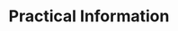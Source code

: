 ---
layout: prices
plan_1:
  description: One-time packages for building fast, secure, and modern Hugo static
    websites.<br> **- Hosting for additional 29€/month -**
  plans:
  - button:
      text: Get Started
      url: /contact
    description: A simple, elegant site for personal use or portfolios.
    featured: false
    features:
    - One Hugo static website (up to 5 pages)
    - Basic SEO
    - Mobile-responsive design
    - 1 round of revisions
    - Delivery in 1–2 weeks
    name: Starter Site
    price: 399
  - button:
      text: Start Now
      url: /contact
    description: For small businesses or professionals needing a more robust web presence.
    featured: true
    features:
    - Hugo website (up to 15 pages)
    - Advanced SEO & performance optimization
    - Custom domain setup & deployment
    - 2 revision rounds included
    - Delivery in 2–4 weeks
    name: Professional Site
    price: 1,199
  - button:
      text: Request a Quote
      url: /contact
    description: Tailored solutions for unique business or technical requirements.
    featured: false
    features:
    - Custom Hugo theme development
    - API integrations, forms, or multilingual setup
    - Unlimited pages & full-stack collaboration
    - Dedicated project management
    - Timeline based on project scope
    name: Custom Project
    price: 2,500+
  title: Website Creation Plans
plan_2:
  description: Ongoing monthly support to keep your Hugo website secure, updated,
    and running smoothly.
  plans:
  - button:
      text: Subscribe
      url: /contact
    description: Peace of mind with regular updates and monitoring.
    featured: false
    features:
    - Hugo version & dependency updates
    - Monthly security patches
    - Performance and uptime checks
    - Email support (72h response)
    - One modification per month
    - Anaylitics for +19€/month
    name: Essentials
    price: 29
  - button:
      text: Join Now
      url: /contact
    description: Ideal for active sites needing regular content and SEO updates.
    featured: true
    features:
    - Everything in Essentials
    - Up to 5 content changes per month
    - Monthly SEO health check
    - Priority support (24h response)
    - Anaylitics included
    - CMS for +29€/month
    name: Growth
    price: 159
  - button:
      text: Contact Us
      url: /contact
    description: Full-service support for business-critical websites.
    featured: false
    features:
    - Everything in Growth
    - 15 hours/month of developper time
    - Unlimited content updates (CMS included)
    - Real-time performance monitoring
    - Custom feature requests
    - Direct Slack/phone support
    name: Premium Care
    price: 699
  title: Website Maintenance Plans
title: Practical Information
---